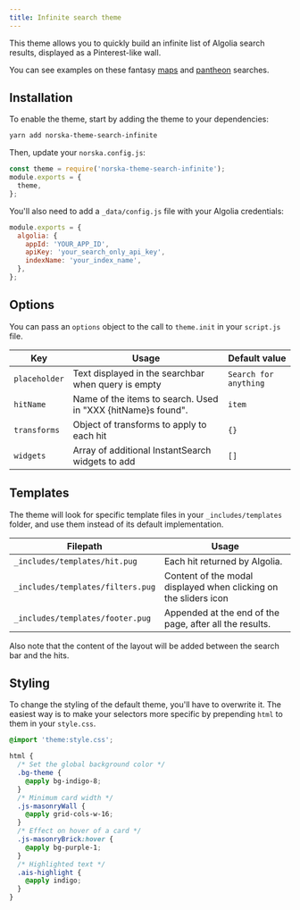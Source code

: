 ```yaml
---
title: Infinite search theme
---
```


This theme allows you to quickly build an infinite list of Algolia search
results, displayed as a Pinterest-like wall.

You can see examples on these fantasy [maps][1] and [pantheon][2] searches.

## Installation

To enable the theme, start by adding the theme to your dependencies:

```sh
yarn add norska-theme-search-infinite
```

Then, update your `norska.config.js`:

```js
const theme = require('norska-theme-search-infinite');
module.exports = {
  theme,
};
```

You'll also need to add a `_data/config.js` file with your Algolia credentials:

```js
module.exports = {
  algolia: {
    appId: 'YOUR_APP_ID',
    apiKey: 'your_search_only_api_key',
    indexName: 'your_index_name',
  },
};
```
## Options

You can pass an `options` object to the call to `theme.init` in your `script.js`
file.

| Key           | Usage                                                        | Default value         |
| ------------- | ------------------------------------------------------------ | --------------------- |
| `placeholder` | Text displayed in the searchbar when query is empty          | `Search for anything` |
| `hitName`     | Name of the items to search. Used in "XXX {hitName}s found". | `item`                |
| `transforms`  | Object of transforms to apply to each hit                    | `{}`                  |
| `widgets`     | Array of additional InstantSearch widgets to add             | `[]`                  |

## Templates

The theme will look for specific template files in your `_includes/templates`
folder, and use them instead of its default implementation.

| Filepath                          | Usage                                                            |
| --------------------------------- | ---------------------------------------------------------------- |
| `_includes/templates/hit.pug`     | Each hit returned by Algolia.                                    |
| `_includes/templates/filters.pug` | Content of the modal displayed when clicking on the sliders icon |
| `_includes/templates/footer.pug`  | Appended at the end of the page, after all the results.          |

Also note that the content of the layout will be added between the search bar
and the hits.

## Styling

To change the styling of the default theme, you'll have to overwrite it. The
easiest way is to make your selectors more specific by prepending `html` to
them in your `style.css`.

```scss
@import 'theme:style.css';

html {
  /* Set the global background color */
  .bg-theme {
    @apply bg-indigo-8;
  }
  /* Minimum card width */
  .js-masonryWall {
    @apply grid-cols-w-16;
  }
  /* Effect on hover of a card */
  .js-masonryBrick:hover {
    @apply bg-purple-1;
  }
  /* Highlighted text */
  .ais-highlight {
    @apply indigo;
  }
}
```

[1]: https://gamemaster.pixelastic.com/maps/
[2]: https://gamemaster.pixelastic.com/gods/
